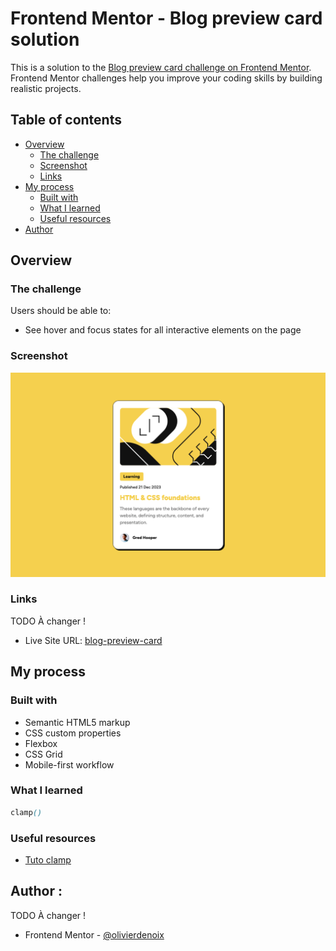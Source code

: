 # Frontend Mentor - Blog preview card solution

This is a solution to the [Blog preview card challenge on Frontend Mentor](https://www.frontendmentor.io/challenges/blog-preview-card-ckPaj01IcS). Frontend Mentor challenges help you improve your coding skills by building realistic projects. 

## Table of contents

- [Overview](#overview)
  - [The challenge](#the-challenge)
  - [Screenshot](#screenshot)
  - [Links](#links)
- [My process](#my-process)
  - [Built with](#built-with)
  - [What I learned](#what-i-learned)
  - [Useful resources](#useful-resources)
- [Author](#author)

## Overview

### The challenge

Users should be able to:

- See hover and focus states for all interactive elements on the page

### Screenshot

![](./assets/images/127.0.0.1_5500_index.html%20(1).png)


### Links

TODO À changer !
- Live Site URL: [blog-preview-card](https://blog-preview-card-chi-gray.vercel.app/)

## My process

### Built with

- Semantic HTML5 markup
- CSS custom properties
- Flexbox
- CSS Grid
- Mobile-first workflow


### What I learned

```css
clamp()
````

### Useful resources

- [Tuto clamp](https://www.swebdev.fr/blog/la-fonction-css-clamp)

## Author :

TODO À changer !
- Frontend Mentor - [@olivierdenoix](https://www.frontendmentor.io/profile/OlivierDenoix)
